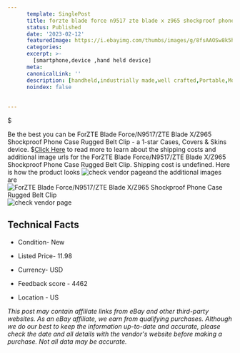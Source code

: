 ```yaml
---
      template: SinglePost
      title: forzte blade force n9517 zte blade x z965 shockproof phone case rugged belt clip
      status: Published
      date: '2023-02-12'
      featuredImage: https://i.ebayimg.com/thumbs/images/g/8fsAAOSw8k5hI0Qs/s-l225.jpg
      categories: 
      excerpt: >-
        [smartphone,device ,hand held device]
      meta:
      canonicalLink: ''
      description: [handheld,industrially made,well crafted,Portable,Mobile,Compact,Convenient,Lightweight,Maneuverable,Man-portable,Miniature,Carriable,Hand-held,Light,Holdable,Transportable,Mobile device,Pocket-sized,On-the-go,Wireless,Cordless,Compact size,Convenient size, smartphone,device ,hand held device]
      noindex: false
      
        
---
```

$

Be the best you can be  ForZTE Blade Force/N9517/ZTE Blade X/Z965 Shockproof Phone Case Rugged Belt Clip - a 1-star Cases, Covers & Skins device.
$[Click Here](https://www.ebay.com/itm/392404023459?hash=item5b5d1a38a3%3Ag%3A8fsAAOSw8k5hI0Qs&mkevt=1&mkcid=1&mkrid=711-53200-19255-0&campid=%253CePNCampaignId%253E&customid=%253CreferenceId%253E&toolid=10049) to read more to learn about the shipping costs and additional image urls for the ForZTE Blade Force/N9517/ZTE Blade X/Z965 Shockproof Phone Case Rugged Belt Clip. Shipping cost is undefined. Here is how the product looks ![check vendor page](https://i.ebayimg.com/thumbs/images/g/8fsAAOSw8k5hI0Qs/s-l225.jpg)and the additional images are![ForZTE Blade Force/N9517/ZTE Blade X/Z965 Shockproof Phone Case Rugged Belt Clip](https://i.ebayimg.com/images/g/8fsAAOSw8k5hI0Qs/s-l1600.jpg)![check vendor page](https://origin-galleryplus.ebayimg.com/ws/web/392404023459_2_0_1/225x225.jpg)



 ## Technical Facts 



     
      

 - Condition- New 


      

 - Listed Price- 11.98 


      

 - Currency- USD 


      

 - Feedback score - 4462 


      

 - Location - US 


      
      

 *_This post may contain affiliate links from eBay and other third-party websites. As an eBay affiliate, we earn from qualifying purchases. Although we do our best to keep the information up-to-date and accurate, please check the date and all details with the vendor's website before making a purchase. Not all data may be accurate._*






